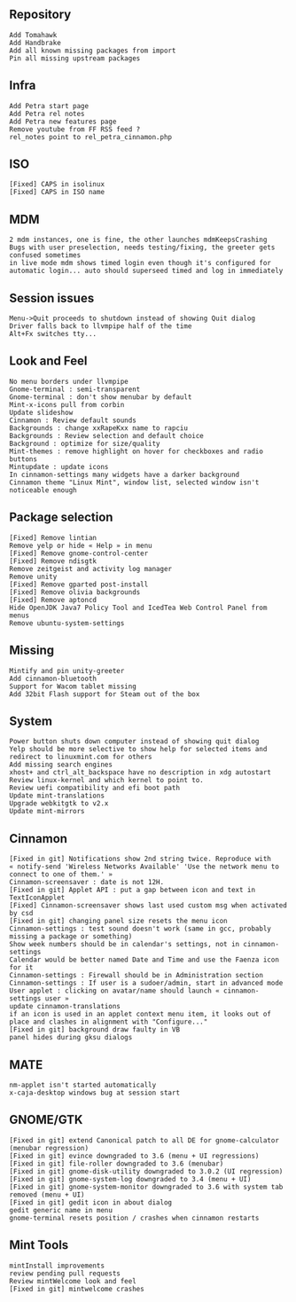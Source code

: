 Repository
----------
	Add Tomahawk
	Add Handbrake
	Add all known missing packages from import
	Pin all missing upstream packages
	
Infra	
-----
	Add Petra start page
	Add Petra rel notes
	Add Petra new features page
	Remove youtube from FF RSS feed ?
	rel_notes point to rel_petra_cinnamon.php
	
ISO	
---
	[Fixed] CAPS in isolinux
	[Fixed] CAPS in ISO name
	
MDM
---	
	2 mdm instances, one is fine, the other launches mdmKeepsCrashing
	Bugs with user preselection, needs testing/fixing, the greeter gets confused sometimes
	in live mode mdm shows timed login even though it's configured for automatic login... auto should superseed timed and log in immediately
	
Session issues	
--------------
	Menu->Quit proceeds to shutdown instead of showing Quit dialog
	Driver falls back to llvmpipe half of the time
	Alt+Fx switches tty...
	
Look and Feel
-------------	
	No menu borders under llvmpipe
	Gnome-terminal : semi-transparent
	Gnome-terminal : don't show menubar by default
	Mint-x-icons pull from corbin
	Update slideshow
	Cinnamon : Review default sounds
	Backgrounds : change xxRapeKxx name to rapciu
	Backgrounds : Review selection and default choice
	Background : optimize for size/quality
	Mint-themes : remove highlight on hover for checkboxes and radio buttons
	Mintupdate : update icons
	In cinnamon-settings many widgets have a darker background
	Cinnamon theme "Linux Mint", window list, selected window isn't noticeable enough        
	
Package selection
-----------------
	[Fixed] Remove lintian
	Remove yelp or hide « Help » in menu
	[Fixed] Remove gnome-control-center
	[Fixed] Remove ndisgtk
	Remove zeitgeist and activity log manager
	Remove unity
	[Fixed] Remove gparted post-install
	[Fixed] Remove olivia backgrounds
	[Fixed] Remove aptoncd
	Hide OpenJDK Java7 Policy Tool and IcedTea Web Control Panel from menus
	Remove ubuntu-system-settings
	
Missing
-------
	Mintify and pin unity-greeter
	Add cinnamon-bluetooth
	Support for Wacom tablet missing
	Add 32bit Flash support for Steam out of the box
	
System
------	
	Power button shuts down computer instead of showing quit dialog
	Yelp should be more selective to show help for selected items and redirect to linuxmint.com for others
	Add missing search engines
	xhost+ and ctrl_alt_backspace have no description in xdg autostart
	Review linux-kernel and which kernel to point to.
	Review uefi compatibility and efi boot path
	Update mint-translations
	Upgrade webkitgtk to v2.x
	Update mint-mirrors
	
Cinnamon
--------
	[Fixed in git] Notifications show 2nd string twice. Reproduce with « notify-send 'Wireless Networks Available' 'Use the network menu to connect to one of them.' »
	Cinnamon-screensaver : date is not 12H.
	[Fixed in git] Applet API : put a gap between icon and text in TextIconApplet
	[Fixed] Cinnamon-screensaver shows last used custom msg when activated by csd
	[Fixed in git] changing panel size resets the menu icon
	Cinnamon-settings : test sound doesn't work (same in gcc, probably missing a package or something)
	Show week numbers should be in calendar's settings, not in cinnamon-settings
	Calendar would be better named Date and Time and use the Faenza icon for it
	Cinnamon-settings : Firewall should be in Administration section
	Cinnamon-settings : If user is a sudoer/admin, start in advanced mode
	User applet : clicking on avatar/name should launch « cinnamon-settings user »
	update cinnamon-translations
	if an icon is used in an applet context menu item, it looks out of place and clashes in alignment with "Configure..."
	[Fixed in git] background draw faulty in VB
	panel hides during gksu dialogs

MATE
----
	nm-applet isn't started automatically
	x-caja-desktop windows bug at session start
	
GNOME/GTK
---------
	[Fixed in git] extend Canonical patch to all DE for gnome-calculator (menubar regression)
	[Fixed in git] evince downgraded to 3.6 (menu + UI regressions)
	[Fixed in git] file-roller downgraded to 3.6 (menubar)
	[Fixed in git] gnome-disk-utility downgraded to 3.0.2 (UI regression)
	[Fixed in git] gnome-system-log downgraded to 3.4 (menu + UI)
	[Fixed in git] gnome-system-monitor downgraded to 3.6 with system tab removed (menu + UI)	
	[Fixed in git] gedit icon in about dialog
	gedit generic name in menu
	gnome-terminal resets position / crashes when cinnamon restarts
	
Mint Tools
----------
	mintInstall improvements
	review pending pull requests
	Review mintWelcome look and feel
	[Fixed in git] mintwelcome crashes
